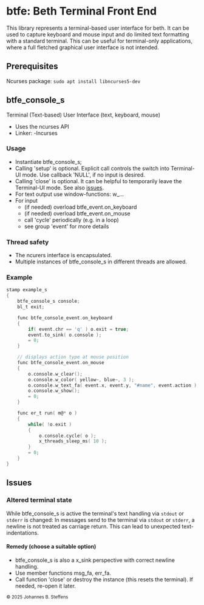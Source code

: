 # btfe: Beth Terminal Front End

This library represents a terminal-based user interface for beth. It can be used to capture keyboard and mouse input and do limited text formatting with a standard terminal. This can be useful for terminal-only applications, where a full fletched graphical user interface is not intended.

## Prerequisites

Ncurses package: `sudo apt install libncurses5-dev`

## btfe_console_s



Terminal (Text-based) User Interface (text, keyboard, mouse)
* Uses the ncurses API
* Linker: -lncurses

### Usage
* Instantiate btfe_console_s;
* Calling 'setup' is optional. Explicit call controls the switch into Terminal-UI mode. Use callback 'NULL', if no input is desired.
* Calling 'close' is optional. It can be helpful to temporarily leave the Terminal-UI mode. See also [issues](#issues).
* For text output use window-functions: w_...
* For input
   * (if needed) overload btfe_event.on_keyboard
   * (if needed) overload btfe_event.on_mouse
   * call 'cycle' periodically (e.g. in a loop)
   * see group 'event' for more details

### Thread safety
* The ncurers interface is encapsulated.
* Multiple instances of btfe_console_s in different threads are allowed.

###  Example

``` C
stamp example_s
{
    btfe_console_s console;
    bl_t exit;

    func btfe_console_event.on_keyboard
    {
        if( event.chr == 'q' ) o.exit = true;
        event.to_sink( o.console );
        = 0;
    }

    // displays action type at mouse position
    func btfe_console_event.on_mouse
    {
        o.console.w_clear();
        o.console.w_color( yellow~, blue~, 3 );
        o.console.w_text_fa( event.x, event.y, "#name", event.action );
        o.console.w_show();
        = 0;
    }

    func er_t run( m@* o )
    {
        while( !o.exit )
        {
            o.console.cycle( o );
            x_threads_sleep_ms( 10 );
        }
        = 0;
    }
}

```


## Issues

### Altered terminal state

While btfe_console_s is active the terminal's text handling via ```stdout``` or ```stderr``` is changed: In messages send to the terminal via ```stdout``` or ```stderr```, a newline is not treated as carriage return. This can lead to unexpected text-indentations.

#### Remedy (choose a suitable option)
* btfe_console_s is also a x_sink perspective with correct newline handling.
* Use member functions msg_fa, err_fa.
* Call function 'close' or destroy the instance (this resets the terminal). If needed, re-open it later.




<sub>&copy; 2025 Johannes B. Steffens</sub>
